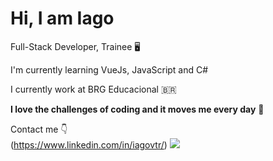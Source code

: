 # Hi, I am Iago

Full-Stack Developer, Trainee 🖥️

I'm currently learning VueJs, JavaScript and C#

I currently work at BRG Educacional 🇧🇷

<b>I love the challenges of coding and it moves me every day</b> 🧠

Contact me 👇
<br>
(https://www.linkedin.com/in/iagovtr/) <img src = "https://img.shields.io/badge/instagram-%23E4405F.svg?&style=for-the-badge&logo=instagram&logoColor=white">
